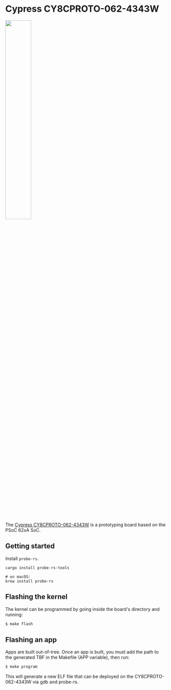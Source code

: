Cypress CY8CPROTO-062-4343W
===========================

<img src="https://www.infineon.com/export/sites/default/_images/product/evaluation-boards/cypress-boards/CY8CPROTO-062-4343W_0.jpg_1361197165.jpg" width="40%">

The [Cypress CY8CPROTO-062-4343W](https://www.infineon.com/cms/en/product/evaluation-boards/cy8cproto-062-4343w/) is a prototyping board based on the PSoC 62xA SoC.

## Getting started

Install `probe-rs`.

```
cargo install probe-rs-tools

# on macOS:
brew install probe-rs
```

## Flashing the kernel

The kernel can be programmed by going inside the board's directory and running:
```bash
$ make flash
```

## Flashing an app

Apps are built out-of-tree. Once an app is built, you must add the path to the generated TBF in the Makefile (APP variable), then run:
```bash
$ make program
```

This will generate a new ELF file that can be deployed on the CY8CPROTO-062-4343W via gdb and probe-rs.
